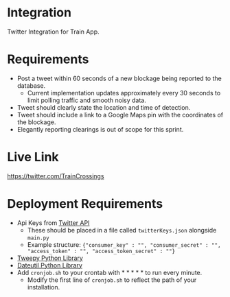 # Integration
Twitter Integration for Train App. 

# Requirements
- Post a tweet within 60 seconds of a new blockage being reported to the database.
    - Current implementation updates approximately every 30 seconds to limit polling traffic and smooth noisy data.
- Tweet should clearly state the location and time of detection.
- Tweet should include a link to a Google Maps pin with the coordinates of the blockage.
- Elegantly reporting clearings is out of scope for this sprint.

# Live Link
https://twitter.com/TrainCrossings

# Deployment Requirements
- Api Keys from [Twitter API](https://developer.twitter.com/en/docs/twitter-api/tools-and-libraries/v2)
    - These should be placed in a file called `twitterKeys.json` alongside `main.py`
    - Example structure: `{"consumer_key" : "", "consumer_secret" : "", "access_token" : "", "access_token_secret" : ""}`
- [Tweepy Python Library](https://docs.tweepy.org/en/stable/)
- [Dateutil Python Library](https://dateutil.readthedocs.io/en/stable/)
- Add `cronjob.sh` to your crontab with * * * * * to run every minute.
    - Modify the first line of `cronjob.sh` to reflect the path of your installation.